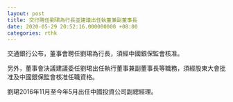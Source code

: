 ```yaml
---
layout: post
title: 交行聘任劉珺為行長並建議出任執董兼副董事長
date: 2020-05-29 20:52:16.000000000 +08:00
categories: rthk
---
```


交通銀行公布，董事會聘任劉珺為行長，須經中國銀保監會核准。

另外，董事會決議建議委任劉珺出任執行董事兼副董事長等職務，須經股東大會批准及中國銀保監會核准任職資格。

劉珺2016年11月至今年5月出任中國投資公司副總經理。
